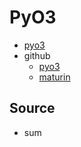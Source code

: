 # PyO3

- [pyo3](https://pyo3.rs/)
- github
  - [pyo3](https://github.com/PyO3/pyo3)
  - [maturin](https://github.com/PyO3/maturin)

## Source

- sum

